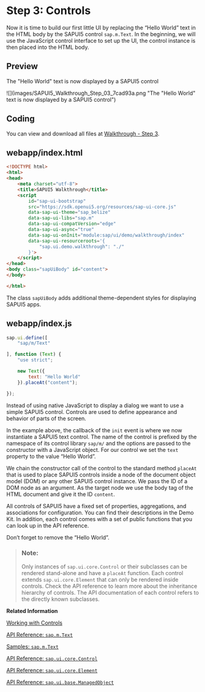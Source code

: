 <!-- loioddbceecd7d3d42eea9cf78a820a238fb -->

# Step 3: Controls

Now it is time to build our first little UI by replacing the “Hello World” text in the HTML body by the SAPUI5 control `sap.m.Text`. In the beginning, we will use the JavaScript control interface to set up the UI, the control instance is then placed into the HTML body.



## Preview

   
  
<a name="loioddbceecd7d3d42eea9cf78a820a238fb__fig_r1j_pst_mr"/>The "Hello World" text is now displayed by a SAPUI5 control

 ![](images/SAPUI5_Walkthrough_Step_03_7cad93a.png "The "Hello World" text is now displayed by a SAPUI5
					control") 



<a name="loioddbceecd7d3d42eea9cf78a820a238fb__section_ccm_jyv_xfb"/>

## Coding

You can view and download all files at [Walkthrough - Step 3](https://ui5.sap.com/#/entity/sap.m.tutorial.walkthrough/sample/sap.m.tutorial.walkthrough.03).



<a name="loioddbceecd7d3d42eea9cf78a820a238fb__section_dcm_jyv_xfb"/>

## webapp/index.html

```html
<!DOCTYPE html>
<html>
<head>
	<meta charset="utf-8">
	<title>SAPUI5 Walkthrough</title>
	<script
		id="sap-ui-bootstrap"
		src="https://sdk.openui5.org/resources/sap-ui-core.js"
		data-sap-ui-theme="sap_belize"
		data-sap-ui-libs="sap.m"
		data-sap-ui-compatVersion="edge"
		data-sap-ui-async="true"
		data-sap-ui-onInit="module:sap/ui/demo/walkthrough/index"
		data-sap-ui-resourceroots='{
			"sap.ui.demo.walkthrough": "./"
		}'>
	</script>
</head>
<body class="sapUiBody" id="content">
</body>

</html>

```

The class `sapUiBody` adds additional theme-dependent styles for displaying SAPUI5 apps.



<a name="loioddbceecd7d3d42eea9cf78a820a238fb__section_yk4_kyv_xfb"/>

## webapp/index.js

```js
sap.ui.define([
	"sap/m/Text"

], function (Text) {
	"use strict";

	new Text({
		text: "Hello World"
	}).placeAt("content");

});

```

Instead of using native JavaScript to display a dialog we want to use a simple SAPUI5 control. Controls are used to define appearance and behavior of parts of the screen.

In the example above, the callback of the `init` event is where we now instantiate a SAPUI5 text control. The name of the control is prefixed by the namespace of its control library `sap/m/` and the options are passed to the constructor with a JavaScript object. For our control we set the `text` property to the value “Hello World”.

We chain the constructor call of the control to the standard method `placeAt` that is used to place SAPUI5 controls inside a node of the document object model \(DOM\) or any other SAPUI5 control instance. We pass the ID of a DOM node as an argument. As the target node we use the body tag of the HTML document and give it the ID `content`.

All controls of SAPUI5 have a fixed set of properties, aggregations, and associations for configuration. You can find their descriptions in the Demo Kit. In addition, each control comes with a set of public functions that you can look up in the API reference.

Don’t forget to remove the “Hello World”.

> ### Note:  
> Only instances of `sap.ui.core.Control` or their subclasses can be rendered stand-alone and have a `placeAt` function. Each control extends `sap.ui.core.Element` that can only be rendered inside controls. Check the API reference to learn more about the inheritance hierarchy of controls. The API documentation of each control refers to the directly known subclasses.

**Related Information**  


[Working with Controls](../04_Essentials/working-with-controls-91f0a22.md "Controls are used to define the appearance and behavior of screen areas.")

[API Reference: `sap.m.Text`](https://ui5.sap.com/#/api/sap.m.Text)

[Samples: `sap.m.Text` ](https://ui5.sap.com/#/entity/sap.m.Text)

[API Reference: `sap.ui.core.Control`](https://ui5.sap.com/#/api/sap.ui.core.Control)

[API Reference: `sap.ui.core.Element`](https://ui5.sap.com/#/api/sap.ui.core.Element)

[API Reference: `sap.ui.base.ManagedObject`](https://ui5.sap.com/#/api/sap.ui.base.ManagedObject)

